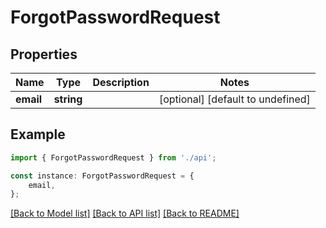 # ForgotPasswordRequest


## Properties

Name | Type | Description | Notes
------------ | ------------- | ------------- | -------------
**email** | **string** |  | [optional] [default to undefined]

## Example

```typescript
import { ForgotPasswordRequest } from './api';

const instance: ForgotPasswordRequest = {
    email,
};
```

[[Back to Model list]](../README.md#documentation-for-models) [[Back to API list]](../README.md#documentation-for-api-endpoints) [[Back to README]](../README.md)
